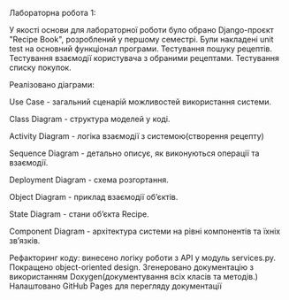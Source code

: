 Лабораторна робота 1:

У якості основи для лабораторної роботи було обрано Django-проєкт "Recipe Book", розроблений у першому семестрі. 
Були накладені unit test на основний функціонал програми. Тестування пошуку рецептів. Тестування взаємодії користувача з обраними рецептами. Тестування списку покупок.

Реалізовано діаграми:

Use Case - загальний сценарій можливостей використання системи.

Class Diagram - структура моделей у коді.

Activity Diagram -  логіка взаємодії з системою(створення рецепту)

Sequence Diagram - детально описує, як виконуються операції та взаємодії.

Deployment Diagram - схема розгортання.

Object Diagram - приклад взаємодії об’єктів.

State Diagram - стани об’єкта Recipe.

Component Diagram - архітектура системи на рівні компонентів та їхніх зв’язків.


Рефакторинг коду: винесено логіку роботи з API у модуль services.py. Покращено object-oriented design. 
Згенеровано документацію з використанням Doxygen(документування всіх класів та методів.) Налаштовано GitHub Pages для перегляду документації


